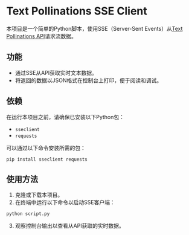 # Text Pollinations SSE Client

本项目是一个简单的Python脚本，使用SSE（Server-Sent Events）从[Text Pollinations API](https://text.pollinations.ai/feed)请求流数据。

## 功能

- 通过SSE从API获取实时文本数据。
- 将返回的数据以JSON格式在控制台上打印，便于阅读和调试。

## 依赖

在运行本项目之前，请确保已安装以下Python包：

- `sseclient`
- `requests`

可以通过以下命令安装所需的包：

```
pip install sseclient requests
```

## 使用方法

1. 克隆或下载本项目。
2. 在终端中运行以下命令以启动SSE客户端：

```
python script.py
```

3. 观察控制台输出以查看从API获取的实时数据。